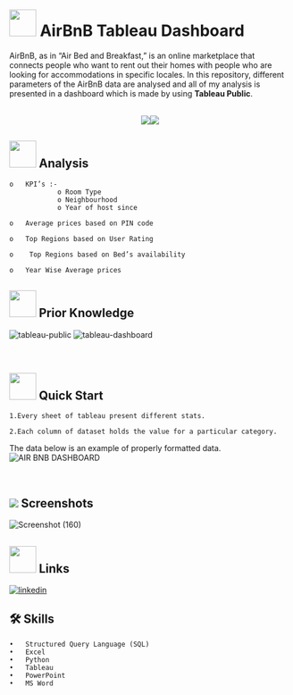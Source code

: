 # <img src=https://user-images.githubusercontent.com/106439762/178425923-6c5803df-7469-4f8c-8052-80fb0c7e220d.gif width="48" height="48" > **AirBnB Tableau Dashboard**

AirBnB, as in “Air Bed and Breakfast,” is an online marketplace that connects people who want to rent out their homes with people who are looking for accommodations in specific locales. In this repository, different parameters of the AirBnB data are analysed and all of my analysis is presented in a dashboard which is made by using **Tableau Public**.
<br>
<br>
<p align="center"><a href="https://www.tableau.com/"><img src=https://user-images.githubusercontent.com/106439762/178422441-0ad26a02-d79f-4142-937f-461dcea6d08e.svg><img src=https://user-images.githubusercontent.com/106439762/178422909-f51e0b4a-6358-4488-926f-32fd59e4ca54.svg></a></p>


## <img src=https://user-images.githubusercontent.com/106439762/178428775-03d67679-9aa4-4b08-91e9-6eb6ed8faf66.gif  width="48" height="48"> Analysis

    o	KPI’s :-
                o Room Type 
                o Neighbourhood 
                o Year of host since
    
    o	Average prices based on PIN code 
    
    o	Top Regions based on User Rating 
    
    o	 Top Regions based on Bed’s availability
    
    o	Year Wise Average prices
    


##  <img src=https://user-images.githubusercontent.com/106439762/178803205-47a08ce7-2187-4f96-b301-a2b68690619a.gif width="48" height="48" > Prior Knowledge
![tableau-public](https://user-images.githubusercontent.com/106439762/178797623-924f63c6-f35a-4da1-bea6-7a3f647c18af.svg)
![tableau-dashboard](https://user-images.githubusercontent.com/106439762/178797660-533dac49-4eef-42c3-b7bc-4fc935192582.svg)


<br>

## <img src=https://user-images.githubusercontent.com/106439762/178804195-d9db61fb-b2cf-4c8f-bfc3-214cfe0f534c.gif width="48" height="48" > Quick Start

    1.Every sheet of tableau present different stats.

    2.Each column of dataset holds the value for a particular category.

The data below is an example of properly formatted data.
![AIR BNB DASHBOARD](https://user-images.githubusercontent.com/79499162/185296268-8d498fd0-72d0-4d2f-a4da-29b991603de1.jpg)


<br>

## <img src="https://img.icons8.com/dusk/48/000000/ios-screenshot.png"/> Screenshots

![Screenshot (160)](https://user-images.githubusercontent.com/79499162/185296544-7ec8a2f3-4600-4187-8998-c10d59f09eb4.png)


##  <img src=https://user-images.githubusercontent.com/106439762/178810087-8f7f8272-0cb8-40cb-a14c-be475569cf7d.gif width="48" height="48"> Links
[![linkedin](https://img.shields.io/badge/linkedin-0A66C2?style=for-the-badge&logo=linkedin&logoColor=white)](https://github.com/dipanjanmaity)




## 🛠 Skills

    •	Structured Query Language (SQL)
    •	Excel
    •	Python
    •	Tableau
    •	PowerPoint
    •	MS Word






